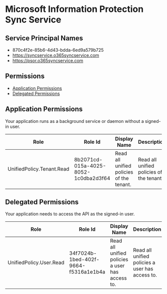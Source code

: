 # Microsoft Information Protection Sync Service
## Service Principal Names
- 870c4f2e-85b6-4d43-bdda-6ed9a579b725
- https://syncservice.o365syncservice.com
- https://psor.o365syncservice.com

 ## Permissions
- [Application Permissions](#application-permissions)
- [Delegated Permissions](#delegated-permissions)

## Application Permissions
Your application runs as a background service or daemon without a signed-in user.

| Role | Role Id | Display Name | Description |
|---|---|---|---|
| UnifiedPolicy.Tenant.Read | 8b2071cd-015a-4025-8052-1c0dba2d3f64 | Read all unified policies of the tenant. | Read all unified policies of the tenant. |

## Delegated Permissions
Your application needs to access the API as the signed-in user. 

| Role | Role Id | Display Name | Description |
|---|---|---|---|
| UnifiedPolicy.User.Read | 34f7024b-1bed-402f-9664-f5316a1e1b4a | Read all unified policies a user has access to. | Read all unified policies a user has access to. |

